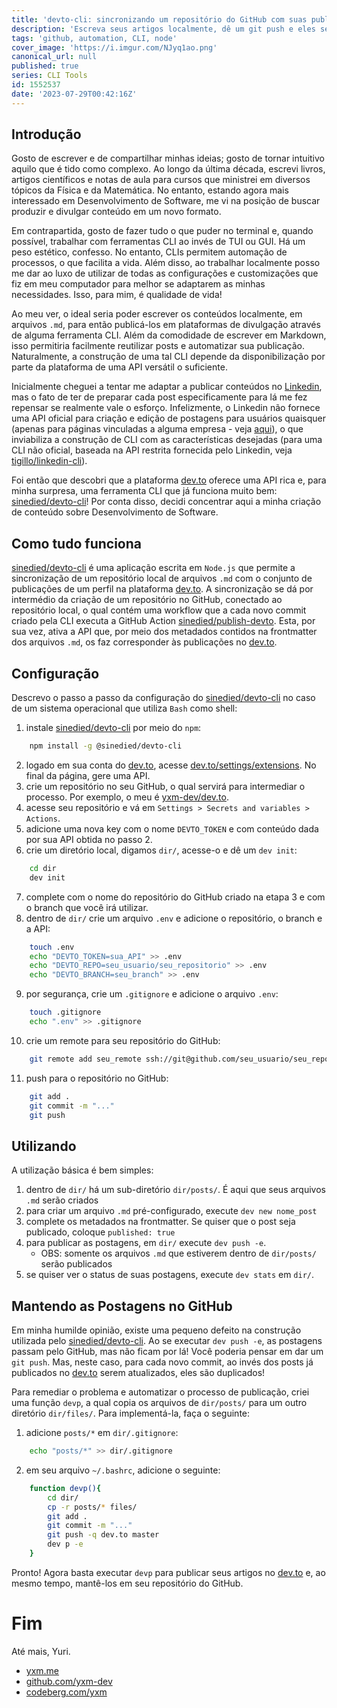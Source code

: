 ```yaml
---
title: 'devto-cli: sincronizando um repositório do GitHub com suas publicações do dev.to'
description: 'Escreva seus artigos localmente, dê um git push e eles serão automaticamente publicados no dev.to.'
tags: 'github, automation, CLI, node'
cover_image: 'https://i.imgur.com/NJyq1ao.png'
canonical_url: null
published: true
series: CLI Tools
id: 1552537
date: '2023-07-29T00:42:16Z'
---
```


Introdução
------

Gosto de escrever e de compartilhar minhas ideias; gosto de tornar intuitivo aquilo que é tido como complexo. Ao longo da última década, escrevi livros, artigos científicos e notas de aula para cursos que ministrei em diversos tópicos da Física e da Matemática. No entanto, estando agora mais interessado em Desenvolvimento de Software, me vi na posição de buscar produzir e divulgar conteúdo em um novo formato.

Em contrapartida, gosto de fazer tudo o que puder no terminal e, quando possível, trabalhar com ferramentas CLI ao invés de TUI ou GUI. Há um peso estético, confesso. No entanto, CLIs permitem automação de processos, o que facilita a vida. Além disso, ao trabalhar localmente posso me dar ao luxo de utilizar de todas as configurações e customizações que fiz em meu computador para melhor se adaptarem as minhas necessidades. Isso, para mim, é qualidade de vida!

Ao meu ver, o ideal seria poder escrever os conteúdos localmente, em arquivos `.md`, para então publicá-los em plataformas de divulgação através de alguma ferramenta CLI. Além da comodidade de escrever em Markdown, isso permitiria facilmente reutilizar posts e automatizar sua publicação. Naturalmente, a construção de uma tal CLI depende da disponibilização por parte da plataforma de uma API versátil o suficiente.

Inicialmente cheguei a tentar me adaptar a publicar conteúdos no [Linkedin](https://linkedin/in/yxmartins), mas o fato de ter de preparar cada post especificamente para lá me fez repensar se realmente vale o esforço. Infelizmente, o Linkedin não fornece uma API oficial para criação e edição de postagens para usuários quaisquer (apenas para páginas vinculadas a alguma empresa - veja [aqui](https://www.linkedin.com/developers/apps/new?src=re-other&veh=learn.microsoft.com%7Cre-other)), o que inviabiliza a construção de CLI com as características desejadas (para uma CLI não oficial, baseada na API restrita fornecida pelo Linkedin, veja [tigillo/linkedin-cli](https://github.com/tigillo/linkedin-cli)).

Foi então que descobri que a plataforma [dev.to](https://dev.to) oferece uma API rica e, para minha surpresa, uma ferramenta CLI que já funciona muito bem: [sinedied/devto-cli](https://github.com/sinedied/devto-cli)! Por conta disso, decidi concentrar aqui a minha criação de conteúdo sobre Desenvolvimento de Software.

Como tudo funciona
----------
[sinedied/devto-cli](https://github.com/sinedied/devto-cli) é uma aplicação escrita em `Node.js` que permite a sincronização de um repositório local de arquivos `.md` com o conjunto de publicações de um perfil na plataforma [dev.to](https://dev.to). A sincronização se dá por intermédio da criação de um repositório no GitHub, conectado ao repositório local, o qual contém uma workflow que a cada novo commit criado pela CLI executa a GitHub Action [sinedied/publish-devto](https://github.com/sinedied/publish-devto). Esta, por sua vez, ativa a API que, por meio dos metadados contidos na frontmatter dos arquivos `.md`, os faz corresponder às publicações no [dev.to](https://dev.to).

Configuração
-----------

Descrevo o passo a passo da configuração do [sinedied/devto-cli](https://github.com/sinedied/devto-cli) no caso de um sistema operacional que utiliza `Bash` como shell:

1. instale [sinedied/devto-cli](https://github.com/sinedied/devto-cli) por meio do `npm`:
```bash
    npm install -g @sinedied/devto-cli
```
2. logado em sua conta do [dev.to](https://dev.to), acesse [dev.to/settings/extensions](https://dev.to/settings/extensions). No final da página, gere uma API.  
3. crie um repositório no seu GitHub, o qual servirá para intermediar o processo. Por exemplo, o meu é [yxm-dev/dev.to](https://github.com/yxm-dev/dev.to).
4. acesse seu repositório e vá em `Settings > Secrets and variables > Actions`.
5. adicione uma nova key com o nome `DEVTO_TOKEN` e com conteúdo dada por sua API obtida no passo 2.
6. crie um diretório local, digamos `dir/`, acesse-o e dê um `dev init`:
```bash
    cd dir
    dev init
```
7. complete com o nome do repositório do GitHub criado na etapa 3 e com o branch que você irá utilizar.
8. dentro de `dir/` crie um arquivo `.env` e adicione o repositório, o branch e a API:
```bash
    touch .env
    echo "DEVTO_TOKEN=sua_API" >> .env
    echo "DEVTO_REPO=seu_usuario/seu_repositorio" >> .env
    echo "DEVTO_BRANCH=seu_branch" >> .env
```
9. por segurança, crie um `.gitignore` e adicione o arquivo `.env`:
```bash
    touch .gitignore
    echo ".env" >> .gitignore
```
10. crie um remote para seu repositório do GitHub:
```bash
    git remote add seu_remote ssh://git@github.com/seu_usuario/seu_repositorio
```
11. push para o repositório no GitHub:
```bash
    git add .
    git commit -m "..."
    git push
```

Utilizando
---------

A utilização básica é bem simples:

1. dentro de `dir/` há um sub-diretório `dir/posts/`. É aqui que seus arquivos `.md` serão criados
2. para criar um arquivo `.md` pré-configurado, execute `dev new nome_post`
3. complete os metadados na frontmatter. Se quiser que o post seja publicado, coloque `published: true`
4. para publicar as postagens, em `dir/` execute `dev push -e`.
    * OBS: somente os arquivos `.md` que estiverem dentro de `dir/posts/` serão publicados  
5. se quiser ver o status de suas postagens, execute `dev stats` em `dir/`.

Mantendo as Postagens no GitHub
----------

Em minha humilde opinião, existe uma pequeno defeito na construção utilizada pelo [sinedied/devto-cli](https://github.com/sinedied/devto-cli). Ao se executar `dev push -e`, as postagens passam pelo GitHub, mas não ficam por lá! Você poderia pensar em dar um `git push`. Mas, neste caso, para cada novo commit, ao invés dos posts já publicados no [dev.to](https://dev.to) serem atualizados, eles são duplicados! 

Para remediar o problema e automatizar o processo de publicação, criei uma função `devp`, a qual copia os arquivos de `dir/posts/` para um outro diretório `dir/files/`. Para implementá-la, faça o seguinte:

1. adicione `posts/*` em `dir/.gitignore`:
```bash
    echo "posts/*" >> dir/.gitignore
```
2. em seu arquivo `~/.bashrc`, adicione o seguinte:
```bash
    function devp(){
        cd dir/
        cp -r posts/* files/
        git add .
        git commit -m "..."
        git push -q dev.to master
        dev p -e
    }

```

Pronto! Agora basta executar `devp` para publicar seus artigos no [dev.to](https://dev.to) e, ao mesmo tempo, mantê-los em seu repositório do GitHub.

# Fim

Até mais,
Yuri.

* [yxm.me](https://yxm.me)
* [github.com/yxm-dev](https://github.com/yxm.dev)
* [codeberg.com/yxm](https://codeberg.com/yxm)
